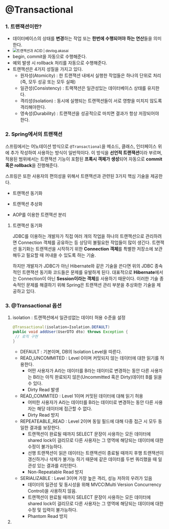 # @Transactional

### 1. 트랜잭션이란?

- 데이터베이스의 상태를 **변경**하는 작업 또는 **한번에 수행되어야 하는 연산**들을 의미한다.
- <img src="https://akasai.space/static/f1a4ec04c92b0531d8e40b5cb4bb8758/01e7c/transaction-flow.png" alt="트랜잭션과 ACID | devlog.akasai" style="zoom:80%;" />
- begin, commit을 자동으로 수행해준다.
- 예외 발생 시 rollback 처리를 자동으로 수행해준다.
- 트랜잭션은 4가지 성질을 가지고 있다.
  - 원자성(Atomicity) : 한 트랜잭션 내에서 실행한 작업들은 하나의 단위로 처리(즉, 모두 성공 또는 모두 실패)
  - 일관성(Consistency) : 트랙잭션은 일관성있는 데이터베이스 상태를 유지한다.
  - 격리성(Isolation) : 동시에 실행되는 트랜잭션들이 서로 영향을 미치지 않도록 격리해야한다.
  - 영속성(Durability) : 트랜잭션을 성공적으로 마치면 결과가 항상 저장되어야 한다.



### 2. Spring에서의 트랜잭션

 스프링에서는 어노테이션 방식으로 `@Transactional`을 메소드, 클래스, 인터페이스 위에 추가 작성하여 사용하는 방식이 일반적이다. 이 방식을 **선언적 트랜잭션**이라 부르며, 적용된 범위에서는 트랜잭션 기능이 포함된 **프록시 객체가 생성**되어 자동으로 **commit 혹은 rollback**을 진행해준다.



 스프링은 또한 사용자의 편의성을 위해서 트랜잭션과 관련된 3가지 핵심 기술을 제공한다.

- 트랜잭션 동기화

- 트랜잭션 추상화

- AOP를 이용한 트랜잭션 분리



1. 트랜잭션 동기화

   JDBC를 이용하는 개발자가 직접 여러 개의 작업을 하나의 트랜잭션으로 관리하려면 Connection 객체를 공유하는 등 상당히 불필요한 작업들이 많이 생긴다. 트랜잭션 동기화는 트랜잭션을 시작하기 위한 **Connection 객체**를 특별한 저장소에 보관해두고 필요할 때 꺼내쓸 수 있도록 하는 기술.

   하지만 개발자가 JDBC가 아닌 Hibernate와 같은 기술을 쓴다면 위의 JDBC 종속적인 트랜잭션 동기화 코드들은 문제를 유발하게 된다. 대표적으로 **Hibernate**에서는 Connection이 아닌 **Session이라는 객체**를 사용하기 때문이다. 이러한 기술 종속적인 문제를 해결하기 위해 Spring은 트랜잭션 관리 부분을 추상화한 기술을 제공하고 있다.

   



### 3. @Transactional 옵션

1. isolation : 트랜잭션에서 일관성없는 데이터 허용 수준을 설정

   ```java
   @Transactional(isolation=Isolation.DEFAULT)
   public void addUser(UserDTO dto) throws Exception {
   	// 로직 구현
   }
   ```

   - DEFAULT : 기본이며, DB의 Isolation Level을 따른다.
   - READ_UNCOMMITED : Level 0이며 커밋되지 않는 데이터에 대한 읽기를 허용한다.
     - 어떤 사용자가 A라는 데이터를 B라는 데이터로 변경하는 동안 다른 사용자는 B라는 아직 완료되지 않은(Uncommitted 혹은 Dirty)데이터 B를 읽을 수 있다.
     - Dirty Read 발생
   - READ_COMMITED : Level 1이며 커밋된 데이터에 대해 읽기 허용
     - 어떠한 사용자가 A라는 데이터를 B라는 데이터로 변경하는 동안 다른 사용자는 해당 데이터에 접근할 수 없다.
     - Dirty Read 방지
   - REPEATEABLE_READ : Level 2이며 동일 필드에 대해 다중 접근 시 모두 동일한 결과를 보장한다.
     - 트랜잭션이 완료될 때까지 SELECT 문장이 사용하는 모든 데이터에 shared lock이 걸리므로 다른 사용자는 그 영역에 해당되는 데이터에 대한 수정이 불가능하다.
     - 선행 트랜잭션이 읽은 데이터는 트랜잭션이 종료될 때까지 후행 트랜잭션이 갱신하거나 삭제가 불가능 하기 때문에 같은 데이터를 두번 쿼리했을 때 일관성 있는 결과를 리턴한다.
     - Non-Repeatable Read 방지
   - SERIALIZABLE : Level 3이며 가장 높은 격리, 성능 저하의 우려가 있음
     - 데이터의 일관성 및 동시성을 위해 MVCC(Multi Version Concurrency Control)을 사용하지 않음.
     - 트랜잭션이 완료될 때까지 SELECT 문장이 사용하는 모든 데이터에 shared lock이 걸리므로 다른 사용자는 그 영역에 해당되는 데이터에 대한 수정 및 입력이 불가능하다.
     - Phantom Read 방지

2. 
